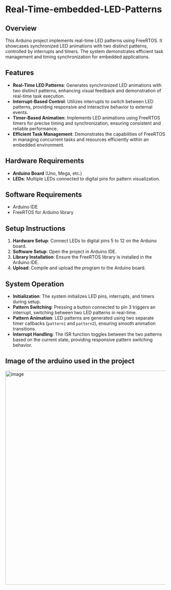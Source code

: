 # Real-Time-embedded-LED-Patterns

## Overview

This Arduino project implements real-time LED patterns using FreeRTOS. It showcases synchronized LED animations with two distinct patterns, controlled by interrupts and timers. The system demonstrates efficient task management and timing synchronization for embedded applications.

## Features

- **Real-Time LED Patterns**: Generates synchronized LED animations with two distinct patterns, enhancing visual feedback and demonstration of real-time task execution.
- **Interrupt-Based Control**: Utilizes interrupts to switch between LED patterns, providing responsive and interactive behavior to external events.
- **Timer-Based Animation**: Implements LED animations using FreeRTOS timers for precise timing and synchronization, ensuring consistent and reliable performance.
- **Efficient Task Management**: Demonstrates the capabilities of FreeRTOS in managing concurrent tasks and resources efficiently within an embedded environment.

## Hardware Requirements

- **Arduino Board** (Uno, Mega, etc.)
- **LEDs**: Multiple LEDs connected to digital pins for pattern visualization.

## Software Requirements

- Arduino IDE
- FreeRTOS for Arduino library

## Setup Instructions

1. **Hardware Setup**: Connect LEDs to digital pins 5 to 12 on the Arduino board.
2. **Software Setup**: Open the project in Arduino IDE.
3. **Library Installation**: Ensure the FreeRTOS library is installed in the Arduino IDE.
4. **Upload**: Compile and upload the program to the Arduino board.

## System Operation

- **Initialization**: The system initializes LED pins, interrupts, and timers during setup.
- **Pattern Switching**: Pressing a button connected to pin 3 triggers an interrupt, switching between two LED patterns in real-time.
- **Pattern Animation**: LED patterns are generated using two separate timer callbacks (`pattern1` and `pattern2`), ensuring smooth animation transitions.
- **Interrupt Handling**: The ISR function toggles between the two patterns based on the current state, providing responsive pattern switching behavior.

## Image of the arduino used in the project

<img width="670" alt="image" src="https://github.com/mohamadd10/LED-Control-and-Management-System/assets/119814738/eda0c95d-abf0-47fd-a33b-67173d37ca1b">
